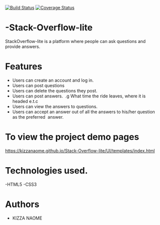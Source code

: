 [![Build Status](https://travis-ci.org/kizzanaome/Stack-Overflow-lite.svg?branch=develop)](https://travis-ci.org/kizzanaome/Stack-Overflow-lite)
[![Coverage Status](https://coveralls.io/repos/github/kizzanaome/Stack-Overflow-lite/badge.svg?branch=develop)](https://coveralls.io/github/kizzanaome/Stack-Overflow-lite?branch=develop)

# -Stack-Overflow-lite

StackOverflow-lite is a platform where people can ask questions and provide answers.

# Features
 - Users can create an account and log in.
 - Users can post questions
 - Users can delete the questions they post.  
 - Users can post answers.  .g What time the ride leaves, where it is headed e.t.c
 - Users can view the answers to questions.  
 - Users can accept an answer out of all the answers to his/her question as the preferred  answer.  



# To view the project demo pages
https://kizzanaome.github.io/Stack-Overflow-lite/UI/templates/index.html


# Technologies used.
-HTML5
-CSS3


# Authors
 - KIZZA NAOME
